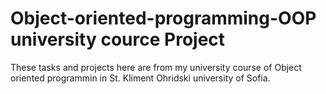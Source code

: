 # Object-oriented-programming-OOP university cource Project

These tasks and projects here are from my university course of Object oriented programmin in St. Kliment Ohridski university of Sofia.
